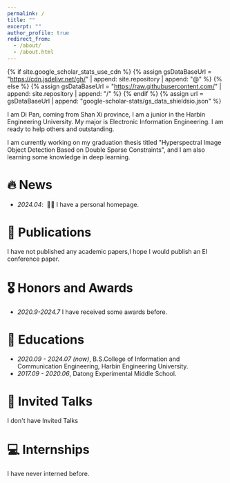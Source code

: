 ```yaml
---
permalink: /
title: ""
excerpt: ""
author_profile: true
redirect_from: 
  - /about/
  - /about.html
---
```


{% if site.google_scholar_stats_use_cdn %}
{% assign gsDataBaseUrl = "https://cdn.jsdelivr.net/gh/" | append: site.repository | append: "@" %}
{% else %}
{% assign gsDataBaseUrl = "https://raw.githubusercontent.com/" | append: site.repository | append: "/" %}
{% endif %}
{% assign url = gsDataBaseUrl | append: "google-scholar-stats/gs_data_shieldsio.json" %}

<span class='anchor' id='about-me'></span>


 I am Di Pan, coming from Shan Xi province, I am a junior in the Harbin Engineering University. My major is Electronic Information Engineering. I am ready to help others and outstanding. 

I am currently working on my graduation thesis titled "Hyperspectral Image Object Detection Based on Double Sparse Constraints", and I am also learning some knowledge in deep learning.

# 🔥 News
- *2024.04*: &nbsp;🎉🎉 I have a personal homepage. 

# 📝 Publications 

I have not published any academic papers,I hope I would publish an EI conference paper.

# 🎖 Honors and Awards
- *2020.9-2024.7* I have received some awards before. 

# 📖 Educations
- *2020.09 - 2024.07 (now)*, B.S.College of Information and Communication Engineering, Harbin Engineering University.
- *2017.09 - 2020.06*, Datong Experimental Middle School. 

# 💬 Invited Talks
I don't have Invited Talks


# 💻 Internships
I have never interned before.
